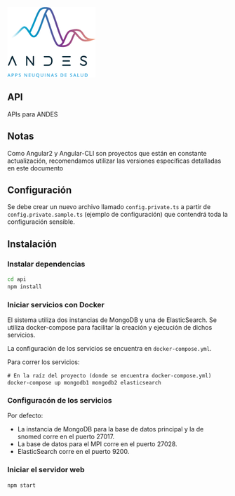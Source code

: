 ![ANDES](https://github.com/andes/andes.github.io/raw/master/images/logo.png)

## API

APIs para ANDES

## Notas

Como Angular2 y Angular-CLI son proyectos que están en constante actualización, recomendamos utilizar las versiones específicas detalladas en este documento

## Configuración

Se debe crear un nuevo archivo llamado `config.private.ts` a partir de
`config.private.sample.ts` (ejemplo de configuración) que contendrá toda la
configuración sensible.

## Instalación

### Instalar dependencias

```bash
cd api
npm install
```

### Iniciar servicios con Docker

El sistema utiliza dos instancias de MongoDB y una de ElasticSearch. Se utiliza
docker-compose para facilitar la creación y ejecución de dichos servicios.

La configuración de los servicios se encuentra en `docker-compose.yml`.

Para correr los servicios:

```
# En la raíz del proyecto (donde se encuentra docker-compose.yml)
docker-compose up mongodb1 mongodb2 elasticsearch
```

### Configuracón de los servicios

Por defecto:

- La instancia de MongoDB para la base de datos principal y la de snomed corre en el puerto 27017.
- La base de datos para el MPI corre en el puerto 27028.
- ElasticSearch corre en el puerto 9200.

### Iniciar el servidor web

```bash
npm start
```

### 
